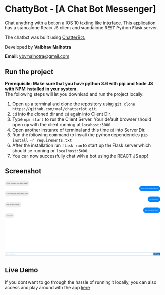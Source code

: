 <h1>ChattyBot - [A Chat Bot Messenger]</h1>
Chat anything with a bot on a IOS 10 texting like interface. This application has a standalone React JS client and standalone REST Python Flask server. 
<br>

The chatbot was built using <a href='https://github.com/gunthercox/ChatterBot'> ChatterBot. </a><br>

Developed by <strong> Vaibhav Malhotra </strong>

<strong>Email: </strong> vbvmalhotra@gmail.com <br/>

<h2>Run the project</h2>
<strong>Prerequisite: Make sure that you have python 3.6 with pip and Node JS with NPM installed in your system.
 </strong>
<br>
The following steps will let you download and run the project locally: 

1. Open up a terminal and clone the repository using  `git clone https://github.com/vmal/chatterBot.git`.
2. `cd` into the cloned dir and `cd` again into Client Dir.
3. Type `npm start` to run the Client Server. Your default browser should open up with the client running at `locahost:3000`
4. Open another instance of terminal and this time `cd` into Server Dir.
5. Run the following command to install the python dependencies `pip install -r requirements.txt`
6. After the installation run `flask run` to start up the Flask server which should be running on `localhost:5000`.
7. You can now successfully chat with a bot using the REACT JS app!

 <h2>Screenshot</h2>
<img src="screenshot.png"/>

 <h2>Live Demo</h2>
If you dont want to go through the hassle of running it locally, you can also access and play around with the app <a href='https://chatterbot-client.herokuapp.com/'>here</a>